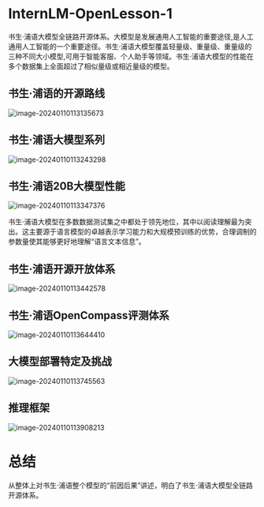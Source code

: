 # InternLM-OpenLesson-1

书生·浦语大模型全链路开源体系。大模型是发展通用人工智能的重要途径,是人工通用人工智能的一个重要途径。书生·浦语大模型覆盖轻量级、重量级、重量级的三种不同大小模型,可用于智能客服、个人助手等领域。书生·浦语大模型的性能在多个数据集上全面超过了相似量级或相近量级的模型。

## 书生·浦语的开源路线

![image-20240110113135673](E:\Pycharm_Data\Pycharm_Project\deep_learning_book\InternLM_OpenNotebook\lesson_1\note_picture\image-20240110113135673.png)

## 书生·浦语大模型系列

![image-20240110113243298](E:\Pycharm_Data\Pycharm_Project\deep_learning_book\InternLM_OpenNotebook\lesson_1\note_picture\image-20240110113243298.png)

## 书生·浦语20B大模型性能

![image-20240110113347376](E:\Pycharm_Data\Pycharm_Project\deep_learning_book\InternLM_OpenNotebook\lesson_1\note_picture\image-20240110113347376.png)

书生·浦语大模型在多数数据测试集之中都处于领先地位，其中以阅读理解最为突出。这主要源于语言模型的卓越表示学习能力和大规模预训练的优势，合理调制的参数量使其能够更好地理解“语言文本信息”。

## 书生·浦语开源开放体系

![image-20240110113442578](E:\Pycharm_Data\Pycharm_Project\deep_learning_book\InternLM_OpenNotebook\lesson_1\note_picture\image-20240110113442578.png)

## 书生·浦语OpenCompass评测体系

![image-20240110113644410](E:\Pycharm_Data\Pycharm_Project\deep_learning_book\InternLM_OpenNotebook\lesson_1\note_picture\image-20240110113644410.png)

## 大模型部署特定及挑战

![image-20240110113745563](E:\Pycharm_Data\Pycharm_Project\deep_learning_book\InternLM_OpenNotebook\lesson_1\note_picture\image-20240110113745563.png)

## 推理框架

![image-20240110113908213](E:\Pycharm_Data\Pycharm_Project\deep_learning_book\InternLM_OpenNotebook\lesson_1\note_picture\image-20240110113908213.png)

# 总结

从整体上对书生·浦语整个模型的“前因后果”讲述，明白了书生·浦语大模型全链路开源体系。















